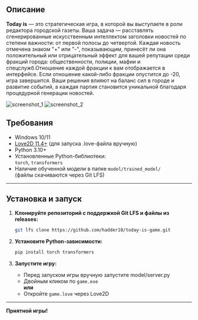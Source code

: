 ## Описание

**Today is** — это стратегическая игра, в которой вы выступаете в роли редактора городской газеты. Ваша задача — расставлять сгенерированные искусственным интеллектом заголовки новостей по степени важности: от первой полосы до четвертой. Каждая новость отмечена знаком "+" или "-", показывающим, принесёт ли она положительный или отрицательный эффект для вашей репутации среди фракций города: общественности, полиции, мафии и спецслужб.Отношение каждой фракции к вам отображается в интерфейсе. Если отношение какой-либо фракции опустится до -20, игра завершится. Ваши решения влияют на баланс сил в городе и развитие событий, а каждая партия становится уникальной благодаря процедурной генерации новостей.


![screenshot_1](https://s01.pic4net.com/di-MCMD2U.png)         ![screenshot_2](https://s01.pic4net.com/di-2YYRRM.png)


## Требования

- Windows 10/11
- [Love2D 11.4+](https://love2d.org/) (для запуска .love-файла вручную)
- Python 3.10+
- Установленные Python-библиотеки:  
  `torch`, `transformers`
- Наличие обученной модели в папке `model/trained_model/`  
  (файлы скачиваются через Git LFS)

---

## Установка и запуск

1. **Клонируйте репозиторий с поддержкой Git LFS и файлы из releases:**

   ```sh
   git lfs clone https://github.com/hadder10/today-is-game.git
   ```

2. **Установите Python-зависимости:**

   ```sh
   pip install torch transformers
   ```

3. **Запустите игру:**
   - Перед запуском игры вручную запустите model/server.py
   - Двойным кликом по `game.exe`  
     **или**
   - Откройте `game.love` через Love2D

---

**Приятной игры!**
